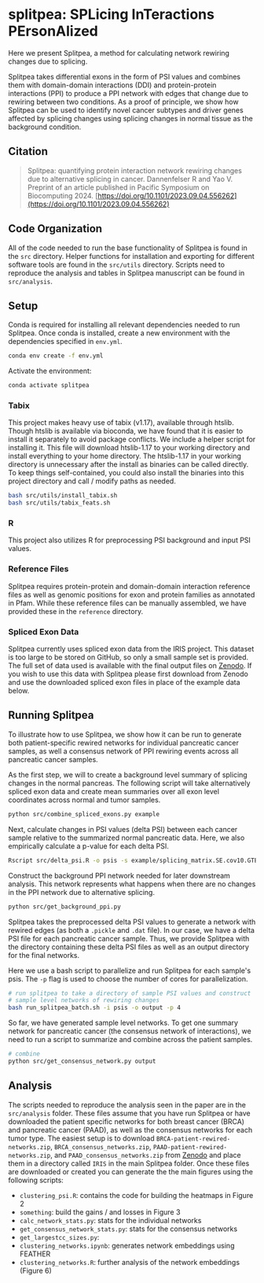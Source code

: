 # splitpea: SPLicing InTeractions PErsonAlized

Here we present Splitpea, a method for calculating network rewiring changes due to splicing.

Splitpea takes differential exons in the form of PSI values and combines them
with domain-domain interactions (DDI) and protein-protein interactions (PPI) to
produce a PPI network with edges that change due to rewiring between two conditions. 
As a proof of principle, we show how Splitpea can be used to identify novel cancer
subtypes and driver genes affected by splicing changes using splicing changes in 
normal tissue as the background condition. 

## Citation

> Splitpea: quantifying protein interaction network rewiring changes due to alternative splicing in cancer.
Dannenfelser R and Yao V. Preprint of an article published in Pacific Symposium on Biocomputing 2024. 
[https://doi.org/10.1101/2023.09.04.556262](https://doi.org/10.1101/2023.09.04.556262)

## Code Organization

All of the code needed to run the base functionality of Splitpea is found
in the `src` directory. Helper functions for installation and exporting
for different software tools are found in the `src/utils` directory. 
Scripts need to reproduce the analysis and tables in Splitpea manuscript
can be found in `src/analysis`. 

## Setup

Conda is required for installing all relevant dependencies needed to run Splitpea.
Once conda is installed, create a new environment with the dependencies
specified in `env.yml`.

```sh
conda env create -f env.yml
```

Activate the environment:

```sh
conda activate splitpea
```

### Tabix

This project makes heavy use of tabix (v1.17), available through htslib. Though htslib is available via bioconda,
we have found that it is easier to install it separately to avoid package conflicts. We include a helper script
for installing it. This file will download htslib-1.17 to your working directory and install everything
to your home directory. The htslib-1.17 in your working directory is unnecessary after the install as binaries can be called
directly. To keep things self-contained, you could also install the binaries into this project directory
and call / modify paths as needed.

```sh
bash src/utils/install_tabix.sh
bash src/utils/tabix_feats.sh
```

### R

This project also utilizes R for preprocessing PSI background and input
PSI values. 

### Reference Files

Splitpea requires protein-protein and domain-domain interaction reference files
as well as genomic positions for exon and protein families as annotated in Pfam. While
these reference files can be manually assembled, we have provided these in the
`reference` directory. 

### Spliced Exon Data

Splitpea currently uses spliced exon data from the IRIS project. This dataset is too
large to be stored on GitHub, so only a small sample set is provided. The full set of data used is
available with the final output files on [Zenodo](https://zenodo.org/record/8401618). If you wish to use
this data with Splitpea please first download from Zenodo and use the downloaded spliced exon files
in place of the example data below.

## Running Splitpea

To illustrate how to use Splitpea, we show how it can be run to generate both
patient-specific rewired networks for individual pancreatic cancer
samples, as well a consensus network of PPI rewiring events across
all pancreatic cancer samples.

As the first step, we will to create a background level summary of splicing changes in
the normal pancreas. The following script will take alternatively spliced exon data and 
create mean summaries over all exon level coordinates across normal and tumor samples.

```sh
python src/combine_spliced_exons.py example
```

Next, calculate changes in PSI values (delta PSI) between each cancer sample
relative to the summarized normal pancreatic data. Here, we also empirically
calculate a p-value for each delta PSI.

```sh
Rscript src/delta_psi.R -o psis -s example/splicing_matrix.SE.cov10.GTEx_Pancreas_combined_mean.txt -b example/splicing_matrix.SE.cov10.GTEx_Pancreas.txt -t example/splicing_matrix.SE.cov10.TCGA_PAAD_T.txt 
```

Construct the background PPI network needed for later downstream
analysis. This network represents what happens when there are no
changes in the PPI network due to alternative splicing.

```sh
python src/get_background_ppi.py
```

Splitpea takes the preprocessed delta PSI values to generate a
network with rewired edges (as both a `.pickle` and `.dat` file). In our
case, we have a delta PSI file for each pancreatic cancer sample. Thus, we
provide Splitpea with the directory containing these delta PSI files as
well as an output directory for the final networks. 

Here we use a bash script to parallelize and run Splitpea for each
sample's psis. The `-p` flag is used to choose the number of cores
for parallelization.

```sh
# run splitpea to take a directory of sample PSI values and construct
# sample level networks of rewiring changes
bash run_splitpea_batch.sh -i psis -o output -p 4
```

So far, we have generated sample level networks. To get one summary network for
pancreatic cancer (the consensus network of interactions), we need to run
a script to summarize and combine across the patient samples.

```sh
# combine
python src/get_consensus_network.py output
```

## Analysis

The scripts needed to reproduce the analysis seen in the paper are in the
`src/analysis` folder. These files assume that you have run Splitpea
or have downloaded the patient specific networks for both breast cancer
(BRCA) and pancreatic cancer (PAAD), as well as the consensus networks
for each tumor type. The easiest setup is to download 
`BRCA-patient-rewired-networks.zip`, `BRCA_consensus_networks.zip`,
`PAAD-patient-rewired-networks.zip`, and  `PAAD_consensus_networks.zip`
from [Zenodo](https://zenodo.org/record/8401618)
and place them in a directory called `IRIS` in the main
Splitpea folder. Once these files are downloaded or created you can generate the
the main figures using the following scripts:

- `clustering_psi.R`: contains the code for building the heatmaps in Figure 2
- `something`: build the gains / and losses in Figure 3
- `calc_network_stats.py`: stats for the individual networks
- `get_consensus_network_stats.py`: stats for the consensus networks
- `get_largestcc_sizes.py`:
- `clustering_networks.ipynb`: generates network embeddings using FEATHER
- `clustering_networks.R`: further analysis of the network embeddings (Figure 6)
